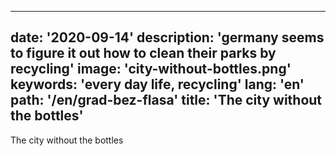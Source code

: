 ---
date: '2020-09-14'
description: 'germany seems to figure it out how to clean their parks by recycling'
image: 'city-without-bottles.png'
keywords: 'every day life, recycling'
lang: 'en'
path: '/en/grad-bez-flasa'
title: 'The city without the bottles'
------

The city without the bottles
